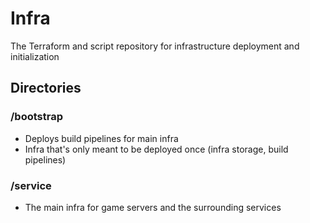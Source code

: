 # Infra
The Terraform and script repository for infrastructure deployment and initialization

## Directories
### /bootstrap
- Deploys build pipelines for main infra
- Infra that's only meant to be deployed once (infra storage, build pipelines)
### /service
- The main infra for game servers and the surrounding services